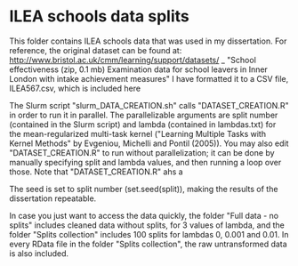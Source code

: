 # ILEA schools data splits

This folder contains ILEA schools data that was used in my dissertation. For reference, the original dataset can be found at:
http://www.bristol.ac.uk/cmm/learning/support/datasets/ _
"School effectiveness (zip, 0.1 mb) Examination data for school leavers in Inner London with intake achievement measures"
I have formatted it to a CSV file, ILEA567.csv, which is included here

The Slurm script "slurm_DATA_CREATION.sh" calls "DATASET_CREATION.R" in order to run it in parallel. The parallelizable arguments are split number (contained in the Slurm script) and lambda (contained in lambdas.txt) for the mean-regularized multi-task kernel ("Learning Multiple Tasks with Kernel Methods" by Evgeniou, Michelli and Pontil (2005)). You may also edit "DATASET_CREATION.R" to run without parallelization; it can be done by manually specifying split and lambda values, and then running a loop over those. Note that "DATASET_CREATION.R" ahs a 

The seed is set to split number (set.seed(split)), making the results of the dissertation repeatable.

In case you just want to access the data quickly, the folder "Full data - no splits" includes cleaned data without splits, for 3 values of lambda, and the folder "Splits collection" includes 100 splits for lambdas 0, 0.001 and 0.01. In every RData file in the folder "Splits collection", the raw untransformed data is also included.
